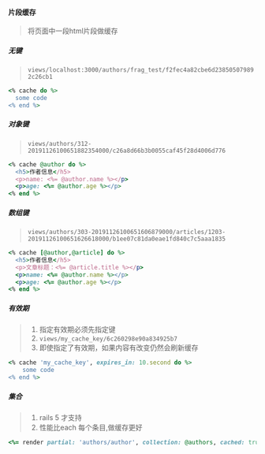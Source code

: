#### 片段缓存
> 将页面中一段html片段做缓存


##### 无键
> `views/localhost:3000/authors/frag_test/f2fec4a82cbe6d238505079892c26cb1`

```ruby
<% cache do %>
  some code
<% end %>
```


##### 对象键
> `views/authors/312-20191126100651882354000/c26a8d66b3b0055caf45f28d4006d776`

```ruby
<% cache @author do %>
  <h5>作者信息</h5>
  <p>name: <%= @author.name %></p>
  <p>age: <%= @author.age %></p>
<% end %>
```


##### 数组键
> `views/authors/303-20191126100651606879000/articles/1203-20191126100651626618000/b1ee07c81da0eae1fd840c7c5aaa1835`

```ruby
<% cache [@author,@article] do %>
  <h5>作者信息</h5>
  <p>文章标题：<%= @article.title %></p>
  <p>name: <%= @author.name %></p>
  <p>age: <%= @author.age %></p>
<% end %>
```

##### 有效期
> 1. 指定有效期必须先指定键
> 2. `views/my_cache_key/6c260298e90a834925b7`
> 3. 即使指定了有效期，如果内容有改变仍然会刷新缓存
```ruby
<% cache 'my_cache_key', expires_in: 10.second do %>
    some code
<% end %>
```

##### 集合
> 1. rails 5 才支持
> 2. 性能比each 每个条目,做缓存更好

```ruby
<%= render partial: 'authors/author', collection: @authors, cached: true %>
```






